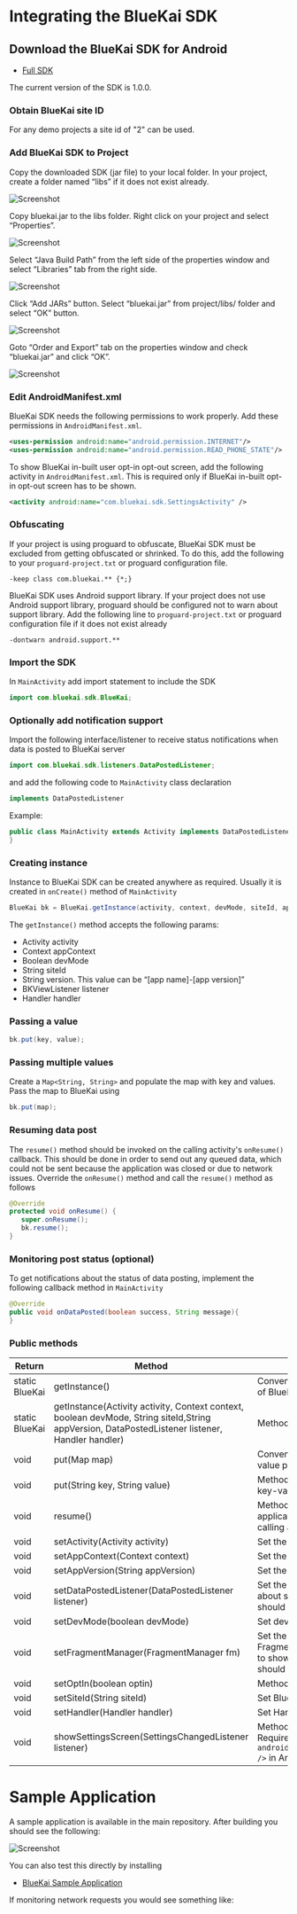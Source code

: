 # Integrating the BlueKai SDK

## Download the BlueKai SDK for Android

- [Full SDK](http://199.204.23.142/bk-mobile/BlueKai_Android_SDK-20130808.zip)
      
The current version of the SDK is 1.0.0. 

### Obtain BlueKai site ID

For any demo projects a site id of "2" can be used.


### Add BlueKai SDK to Project

Copy the downloaded SDK (jar file) to your local folder. In your
project, create a folder named “libs” if it does not exist already.


   ![Screenshot](http://199.204.23.142/bk-mobile/android/image001.png)

Copy bluekai.jar to the libs folder. Right click on your project and
select “Properties”.


   ![Screenshot](http://199.204.23.142/bk-mobile/android/image003.png)

Select “Java Build Path” from the left side of the properties window
and select “Libraries” tab from the right side.


   ![Screenshot](http://199.204.23.142/bk-mobile/android/image005.png)

Click “Add JARs” button. Select “bluekai.jar” from project/libs/
folder and select “OK” button.

   ![Screenshot](http://199.204.23.142/bk-mobile/android/image007.png)

Goto “Order and Export” tab on the properties window and check
“bluekai.jar” and click “OK”.

   ![Screenshot](http://199.204.23.142/bk-mobile/android/image009.png)

### Edit AndroidManifest.xml

BlueKai SDK needs the following permissions to work properly. Add
these permissions in `AndroidManifest.xml`.


```xml
<uses-permission android:name="android.permission.INTERNET"/>
<uses-permission android:name="android.permission.READ_PHONE_STATE"/>
```

To show BlueKai in-built user opt-in opt-out screen, add the following
activity in `AndroidManifest.xml`. This is required only if BlueKai
in-built opt-in opt-out screen has to be shown.


```xml
<activity android:name="com.bluekai.sdk.SettingsActivity" />
```

### Obfuscating

If your project is using proguard to obfuscate, BlueKai SDK must be
excluded from getting obfuscated or shrinked. To do this, add the
following to your `proguard-project.txt` or proguard configuration
file.


```
-keep class com.bluekai.** {*;}
```

BlueKai SDK uses Android support library. If your project does not use
Android support library, proguard should be configured not to warn
about support library. Add the following line to
`proguard-project.txt` or proguard configuration file if it does not
exist already

```
-dontwarn android.support.**
```

### Import the SDK 

In `MainActivity` add import statement to include the SDK

```java
import com.bluekai.sdk.BlueKai;
```

### Optionally add notification support 

Import the following interface/listener to receive status
notifications when data is posted to BlueKai server


```java
import com.bluekai.sdk.listeners.DataPostedListener;
```

and add the following code to `MainActivity` class declaration

```java
implements DataPostedListener
```

Example:

```java
public class MainActivity extends Activity implements DataPostedListener{
}
```

### Creating instance

Instance to BlueKai SDK can be created anywhere as required. Usually
it is created in `onCreate()` method of `MainActivity`


```java
BlueKai bk = BlueKai.getInstance(activity, context, devMode, siteId, appVersion, listener, handler);
```

The `getInstance()` method accepts the following params:

* Activity activity
* Context appContext
* Boolean devMode
* String siteId
* String version. This value can be “[app name]-[app version]”
* BKViewListener listener
* Handler handler

### Passing a value

```java
bk.put(key, value);
```

### Passing multiple values

Create a `Map<String, String>` and populate the map with key and
values. Pass the map to BlueKai using

```java
bk.put(map);
```

### Resuming data post

The `resume()` method should be invoked on the calling activity's
`onResume()` callback. This should be done in order to send out any
queued data, which could not be sent because the application was
closed or due to network issues. Override the `onResume()` method and
call the `resume()` method as follows

```java
@Override
protected void onResume() {
   super.onResume();
   bk.resume();
}
```

### Monitoring post status (optional)

To get notifications about the status of data posting, implement the
following callback method in `MainActivity`


```java
@Override
public void onDataPosted(boolean success, String message){
}
```

### Public methods

Return | Method | Description
--- | --- | ---
static BlueKai | getInstance() |Convenience method to initialize and get instance of BlueKai without arguments.
static BlueKai | getInstance(Activity activity, Context context, boolean devMode, String siteId,String appVersion, DataPostedListener listener, Handler handler) |Method to get BlueKai instance
void | put(Map map) |Convenience method to send a bunch of key-value pairs to BlueKai
void | put(String key, String value) |Method to send data to BlueKai. Accepts a single key-value pair
void | resume() |Method to resume BlueKai process after calling application resumes. To use in onResume() of the calling activity
void | setActivity(Activity activity) |Set the calling activity reference
void | setAppContext(Context context) |Set the calling application context
void | setAppVersion(String appVersion) |Set the calling application's version
void | setDataPostedListener(DataPostedListener listener) |Set the DataPostedListener to get notifications about status of a data posting. Calling activity should implement this interface
void | setDevMode(boolean devMode) |Set developer mode (True or False)
void | setFragmentManager(FragmentManager fm) |Set the fragment manager from calling FragmentActivity. Used when devMode is enabled to show webview in a popup dialog. Calling activity should be FragmentActivity
void | setOptIn(boolean optin) |Method to set user opt-in or opt-out preference
void | setSiteId(String siteId) |Set BlueKai site id
void | setHandler(Handler handler) |Set Handler to get data posting updates
void | showSettingsScreen(SettingsChangedListener listener) |Method to show BlueKai in-built opt-in screen. Requires `<activity android:name="com.bluekai.sdk.SettingsActivity" />` in AndroidManifest.xml to be present

# Sample Application 

A sample application is available in the main repository.  After
building you should see the following: 

![Screenshot](http://199.204.23.142/bk-mobile/android/BlueKaiActivity-release-unsigned.png)

You can also test this directly by installing 

- [BlueKai Sample Application](http://199.204.23.142/bk-mobile/android/BlueKaiActivity-release-unsigned.apk)
   
If monitoring network requests you would see something like: 
```

